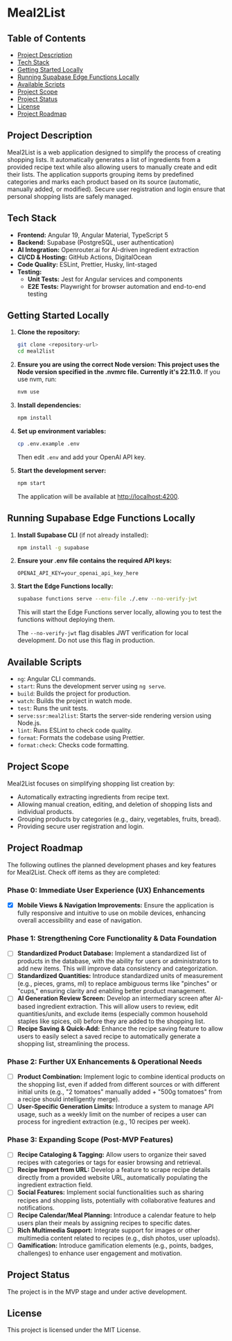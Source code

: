 # Meal2List

## Table of Contents

- [Project Description](#project-description)
- [Tech Stack](#tech-stack)
- [Getting Started Locally](#getting-started-locally)
- [Running Supabase Edge Functions Locally](#running-supabase-edge-functions-locally)
- [Available Scripts](#available-scripts)
- [Project Scope](#project-scope)
- [Project Status](#project-status)
- [License](#license)
- [Project Roadmap](#project-roadmap)

## Project Description

Meal2List is a web application designed to simplify the process of creating shopping lists. It automatically generates a list of ingredients from a provided recipe text while also allowing users to manually create and edit their lists. The application supports grouping items by predefined categories and marks each product based on its source (automatic, manually added, or modified). Secure user registration and login ensure that personal shopping lists are safely managed.

## Tech Stack

- **Frontend:** Angular 19, Angular Material, TypeScript 5
- **Backend:** Supabase (PostgreSQL, user authentication)
- **AI Integration:** Openrouter.ai for AI-driven ingredient extraction
- **CI/CD & Hosting:** GitHub Actions, DigitalOcean
- **Code Quality:** ESLint, Prettier, Husky, lint-staged
- **Testing:**
  - **Unit Tests:** Jest for Angular services and components
  - **E2E Tests:** Playwright for browser automation and end-to-end testing

## Getting Started Locally

1. **Clone the repository:**
   ```bash
   git clone <repository-url>
   cd meal2list
   ```
2. **Ensure you are using the correct Node version: This project uses the Node version specified in the .nvmrc file. Currently it's 22.11.0.**
   If you use nvm, run:
   ```bash
   nvm use
   ```
3. **Install dependencies:**
   ```bash
   npm install
   ```
4. **Set up environment variables:**

   ```bash
   cp .env.example .env
   ```

   Then edit `.env` and add your OpenAI API key.

5. **Start the development server:**
   ```bash
   npm start
   ```
   The application will be available at [http://localhost:4200](http://localhost:4200).

## Running Supabase Edge Functions Locally

1. **Install Supabase CLI** (if not already installed):

   ```bash
   npm install -g supabase
   ```

2. **Ensure your .env file contains the required API keys:**

   ```plaintext
   OPENAI_API_KEY=your_openai_api_key_here
   ```

3. **Start the Edge Functions locally:**

   ```bash
   supabase functions serve --env-file ./.env --no-verify-jwt
   ```

   This will start the Edge Functions server locally, allowing you to test the functions without deploying them.

   The `--no-verify-jwt` flag disables JWT verification for local development. Do not use this flag in production.

## Available Scripts

- `ng`: Angular CLI commands.
- `start`: Runs the development server using `ng serve`.
- `build`: Builds the project for production.
- `watch`: Builds the project in watch mode.
- `test`: Runs the unit tests.
- `serve:ssr:meal2list`: Starts the server-side rendering version using Node.js.
- `lint`: Runs ESLint to check code quality.
- `format`: Formats the codebase using Prettier.
- `format:check`: Checks code formatting.

## Project Scope

Meal2List focuses on simplifying shopping list creation by:

- Automatically extracting ingredients from recipe text.
- Allowing manual creation, editing, and deletion of shopping lists and individual products.
- Grouping products by categories (e.g., dairy, vegetables, fruits, bread).
- Providing secure user registration and login.

## Project Roadmap

The following outlines the planned development phases and key features for Meal2List. Check off items as they are completed:

### Phase 0: Immediate User Experience (UX) Enhancements

- [x] **Mobile Views & Navigation Improvements:** Ensure the application is fully responsive and intuitive to use on mobile devices, enhancing overall accessibility and ease of navigation.

### Phase 1: Strengthening Core Functionality & Data Foundation

- [ ] **Standardized Product Database:** Implement a standardized list of products in the database, with the ability for users or administrators to add new items. This will improve data consistency and categorization.
- [ ] **Standardized Quantities:** Introduce standardized units of measurement (e.g., pieces, grams, ml) to replace ambiguous terms like "pinches" or "cups," ensuring clarity and enabling better product management.
- [ ] **AI Generation Review Screen:** Develop an intermediary screen after AI-based ingredient extraction. This will allow users to review, edit quantities/units, and exclude items (especially common household staples like spices, oil) before they are added to the shopping list.
- [ ] **Recipe Saving & Quick-Add:** Enhance the recipe saving feature to allow users to easily select a saved recipe to automatically generate a shopping list, streamlining the process.

### Phase 2: Further UX Enhancements & Operational Needs

- [ ] **Product Combination:** Implement logic to combine identical products on the shopping list, even if added from different sources or with different initial units (e.g., "2 tomatoes" manually added + "500g tomatoes" from a recipe should intelligently merge).
- [ ] **User-Specific Generation Limits:** Introduce a system to manage API usage, such as a weekly limit on the number of recipes a user can process for ingredient extraction (e.g., 10 recipes per week).

### Phase 3: Expanding Scope (Post-MVP Features)

- [ ] **Recipe Cataloging & Tagging:** Allow users to organize their saved recipes with categories or tags for easier browsing and retrieval.
- [ ] **Recipe Import from URL:** Develop a feature to scrape recipe details directly from a provided website URL, automatically populating the ingredient extraction field.
- [ ] **Social Features:** Implement social functionalities such as sharing recipes and shopping lists, potentially with collaborative features and notifications.
- [ ] **Recipe Calendar/Meal Planning:** Introduce a calendar feature to help users plan their meals by assigning recipes to specific dates.
- [ ] **Rich Multimedia Support:** Integrate support for images or other multimedia content related to recipes (e.g., dish photos, user uploads).
- [ ] **Gamification:** Introduce gamification elements (e.g., points, badges, challenges) to enhance user engagement and motivation.

## Project Status

The project is in the MVP stage and under active development.

## License

This project is licensed under the MIT License.
